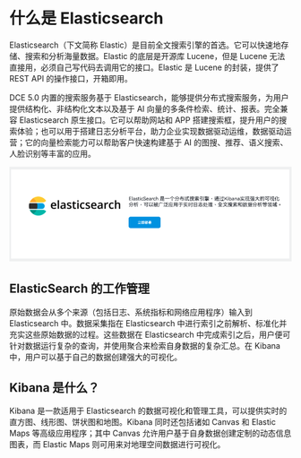 # 什么是 Elasticsearch

Elasticsearch（下文简称 Elastic）是目前全文搜索引擎的首选。它可以快速地存储、搜索和分析海量数据。Elastic 的底层是开源库 Lucene，但是 Lucene 无法直接用，必须自己写代码去调用它的接口。Elastic 是 Lucene 的封装，提供了 REST API 的操作接口，开箱即用。

DCE 5.0 内置的搜索服务基于 Elasticsearch，能够提供分布式搜索服务，为用户提供结构化、非结构化文本以及基于 AI 向量的多条件检索、统计、报表。完全兼容 Elasticsearch 原生接口。它可以帮助网站和 APP 搭建搜索框，提升用户的搜索体验；也可以用于搭建日志分析平台，助力企业实现数据驱动运维，数据驱动运营；它的向量检索能力可以帮助客户快速构建基于 AI 的图搜、推荐、语义搜索、人脸识别等丰富的应用。

![欢迎界面](../images/es01.png)

## ElasticSearch 的工作管理

原始数据会从多个来源（包括日志、系统指标和网络应用程序）输入到 Elasticsearch 中。数据采集指在 Elasticsearch 中进行索引之前解析、标准化并充实这些原始数据的过程。这些数据在 Elasticsearch 中完成索引之后，用户便可针对数据运行复杂的查询，并使用聚合来检索自身数据的复杂汇总。在 Kibana 中，用户可以基于自己的数据创建强大的可视化。

## Kibana 是什么？

Kibana 是一款适用于 Elasticsearch 的数据可视化和管理工具，可以提供实时的直方图、线形图、饼状图和地图。Kibana 同时还包括诸如 Canvas 和 Elastic Maps 等高级应用程序；其中 Canvas 允许用户基于自身数据创建定制的动态信息图表，而 Elastic Maps 则可用来对地理空间数据进行可视化。
